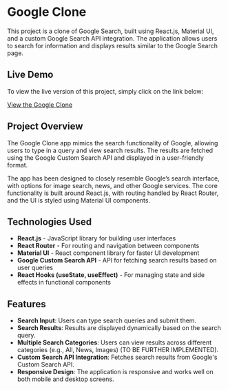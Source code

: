 # Google Clone

This project is a clone of Google Search, built using React.js, Material UI, and a custom Google Search API integration. The application allows users to search for information and displays results similar to the Google Search page.

## Live Demo

To view the live version of this project, simply click on the link below:

[View the Google Clone](https://google-clone-jet-nu.vercel.app/)

## Project Overview

The Google Clone app mimics the search functionality of Google, allowing users to type in a query and view search results. The results are fetched using the Google Custom Search API and displayed in a user-friendly format. 

The app has been designed to closely resemble Google’s search interface, with options for image search, news, and other Google services. The core functionality is built around React.js, with routing handled by React Router, and the UI is styled using Material UI components.

## Technologies Used

- **React.js** - JavaScript library for building user interfaces
- **React Router** - For routing and navigation between components
- **Material UI** - React component library for faster UI development
- **Google Custom Search API** - API for fetching search results based on user queries
- **React Hooks (useState, useEffect)** - For managing state and side effects in functional components

## Features

- **Search Input**: Users can type search queries and submit them.
- **Search Results**: Results are displayed dynamically based on the search query.
- **Multiple Search Categories**: Users can view results across different categories (e.g., All, News, Images) (TO BE FURTHER IMPLEMENTED). 
- **Custom Search API Integration**: Fetches search results from Google's Custom Search API.
- **Responsive Design**: The application is responsive and works well on both mobile and desktop screens.


